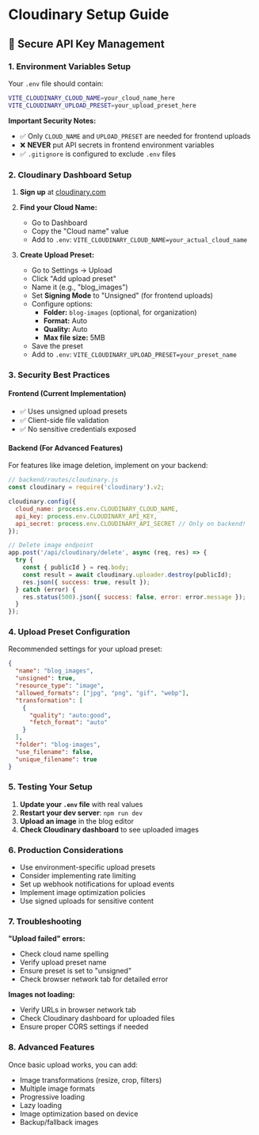 # Cloudinary Setup Guide

## 🔐 Secure API Key Management

### 1. Environment Variables Setup

Your `.env` file should contain:
```bash
VITE_CLOUDINARY_CLOUD_NAME=your_cloud_name_here
VITE_CLOUDINARY_UPLOAD_PRESET=your_upload_preset_here
```

**Important Security Notes:**
- ✅ Only `CLOUD_NAME` and `UPLOAD_PRESET` are needed for frontend uploads
- ❌ **NEVER** put API secrets in frontend environment variables
- ✅ `.gitignore` is configured to exclude `.env` files

### 2. Cloudinary Dashboard Setup

1. **Sign up** at [cloudinary.com](https://cloudinary.com)

2. **Find your Cloud Name:**
   - Go to Dashboard
   - Copy the "Cloud name" value
   - Add to `.env`: `VITE_CLOUDINARY_CLOUD_NAME=your_actual_cloud_name`

3. **Create Upload Preset:**
   - Go to Settings → Upload
   - Click "Add upload preset"
   - Name it (e.g., "blog_images")
   - Set **Signing Mode** to "Unsigned" (for frontend uploads)
   - Configure options:
     - **Folder:** `blog-images` (optional, for organization)
     - **Format:** Auto
     - **Quality:** Auto
     - **Max file size:** 5MB
   - Save the preset
   - Add to `.env`: `VITE_CLOUDINARY_UPLOAD_PRESET=your_preset_name`

### 3. Security Best Practices

#### Frontend (Current Implementation)
- ✅ Uses unsigned upload presets
- ✅ Client-side file validation
- ✅ No sensitive credentials exposed

#### Backend (For Advanced Features)
For features like image deletion, implement on your backend:

```javascript
// backend/routes/cloudinary.js
const cloudinary = require('cloudinary').v2;

cloudinary.config({
  cloud_name: process.env.CLOUDINARY_CLOUD_NAME,
  api_key: process.env.CLOUDINARY_API_KEY,
  api_secret: process.env.CLOUDINARY_API_SECRET // Only on backend!
});

// Delete image endpoint
app.post('/api/cloudinary/delete', async (req, res) => {
  try {
    const { publicId } = req.body;
    const result = await cloudinary.uploader.destroy(publicId);
    res.json({ success: true, result });
  } catch (error) {
    res.status(500).json({ success: false, error: error.message });
  }
});
```

### 4. Upload Preset Configuration

Recommended settings for your upload preset:

```json
{
  "name": "blog_images",
  "unsigned": true,
  "resource_type": "image",
  "allowed_formats": ["jpg", "png", "gif", "webp"],
  "transformation": [
    {
      "quality": "auto:good",
      "fetch_format": "auto"
    }
  ],
  "folder": "blog-images",
  "use_filename": false,
  "unique_filename": true
}
```

### 5. Testing Your Setup

1. **Update your `.env` file** with real values
2. **Restart your dev server**: `npm run dev`
3. **Upload an image** in the blog editor
4. **Check Cloudinary dashboard** to see uploaded images

### 6. Production Considerations

- Use environment-specific upload presets
- Consider implementing rate limiting
- Set up webhook notifications for upload events
- Implement image optimization policies
- Use signed uploads for sensitive content

### 7. Troubleshooting

**"Upload failed" errors:**
- Check cloud name spelling
- Verify upload preset name
- Ensure preset is set to "unsigned"
- Check browser network tab for detailed error

**Images not loading:**
- Verify URLs in browser network tab
- Check Cloudinary dashboard for uploaded files
- Ensure proper CORS settings if needed

### 8. Advanced Features

Once basic upload works, you can add:
- Image transformations (resize, crop, filters)
- Multiple image formats
- Progressive loading
- Lazy loading
- Image optimization based on device
- Backup/fallback images